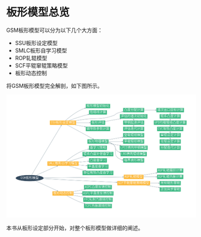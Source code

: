 # 板形模型总览

GSM板形模型可以分为以下几个大方面：

- SSU板形设定模型
- SMLC板形自学习模型
- ROP轧辊模型
- SCF平辊窜辊策略模型
- 板形动态控制

将GSM板形模型完全解剖，如下图所示。

![gsm_overview](anatomy_gsm.png)

本书从板形设定部分开始，对整个板形模型做详细的阐述。